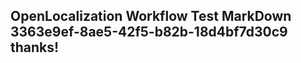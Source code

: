 <properties
ms.topic="hero-topic"
ms.test1="hero-topic"
ms.test2="test"/>

## OpenLocalization Workflow Test MarkDown 3363e9ef-8ae5-42f5-b82b-18d4bf7d30c9 thanks!
